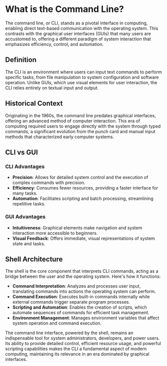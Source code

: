 # What is the Command Line?

The command line, or CLI, stands as a pivotal interface in computing, enabling direct text-based communication with the operating system. This contrasts with the graphical user interfaces (GUIs) that many users are accustomed to, offering a different paradigm of system interaction that emphasizes efficiency, control, and automation.

## Definition

The CLI is an environment where users can input text commands to perform specific tasks, from file manipulation to system configuration and software operation. Unlike GUIs, which use visual elements for user interaction, the CLI relies entirely on textual input and output.

## Historical Context

Originating in the 1960s, the command line predates graphical interfaces, offering an advanced method of computer interaction. This era of computing required users to engage directly with the system through typed commands, a significant evolution from the punch card and manual input methods that characterized early computer systems.

## CLI vs GUI

### CLI Advantages
- **Precision**: Allows for detailed system control and the execution of complex commands with precision.
- **Efficiency**: Consumes fewer resources, providing a faster interface for many tasks.
- **Automation**: Facilitates scripting and batch processing, streamlining repetitive tasks.

### GUI Advantages
- **Intuitiveness**: Graphical elements make navigation and system interaction more accessible to beginners.
- **Visual Feedback**: Offers immediate, visual representations of system state and tasks.

## Shell Architecture

The shell is the core component that interprets CLI commands, acting as a bridge between the user and the operating system. Here's how it functions:

- **Command Interpretation**: Analyzes and processes user input, translating commands into actions the operating system can perform.
- **Command Execution**: Executes built-in commands internally while external commands trigger separate program processes.
- **Scripting and Automation**: Enables the creation of scripts, which automate sequences of commands for efficient task management.
- **Environment Management**: Manages environment variables that affect system operation and command execution.

The command line interface, powered by the shell, remains an indispensable tool for system administrators, developers, and power users. Its ability to provide detailed control, efficient resource usage, and powerful scripting capabilities makes the CLI a fundamental aspect of modern computing, maintaining its relevance in an era dominated by graphical interfaces.